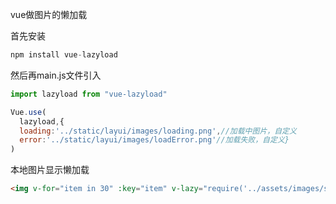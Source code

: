 vue做图片的懒加载

首先安装

```js
npm install vue-lazyload
```

然后再main.js文件引入

```js
import lazyload from "vue-lazyload"

Vue.use(
  lazyload,{ 
  loading:'../static/layui/images/loading.png',//加载中图片，自定义
  error:'../static/layui/images/loadError.png'//加载失败，自定义}
)
```

本地图片显示懒加载

```html
<img v-for="item in 30" :key="item" v-lazy="require('../assets/images/solution/light/'+item+'.jpg')" width="100%" height="auto">
```



